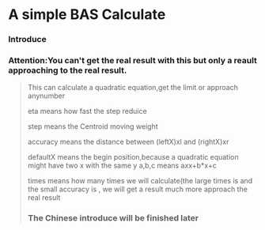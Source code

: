 # A simple BAS Calculate

### Introduce
### Attention:You can't get the real result with this but only a reault approaching to the real result.
> This can calculate a quadratic equation,get the limit or approach anynumber
> 
>eta means how fast the step reduice
>
>step means the Centroid moving weight
>
>accuracy means the distance between (leftX)xl and (rightX)xr
>
>defaultX means the begin position,because a quadratic equation might have two x with the same y
>a,b,c means a*x*x+b*x+c
>
>times means how many times we will calculate(the large times is and the small accuracy is , we will get a result much more approach the real result
>
> ### The Chinese introduce will be finished later

